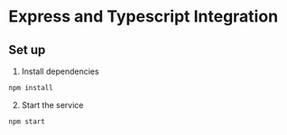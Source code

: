 # Express and Typescript Integration

## Set up

1. Install dependencies

```bash
npm install
```

2. Start the service

```bash
npm start
```
